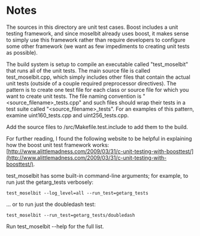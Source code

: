 # Notes
The sources in this directory are unit test cases.  Boost includes a
unit testing framework, and since moselbit already uses boost, it makes
sense to simply use this framework rather than require developers to
configure some other framework (we want as few impediments to creating
unit tests as possible).

The build system is setup to compile an executable called "test_moselbit"
that runs all of the unit tests.  The main source file is called
test_moselbit.cpp, which simply includes other files that contain the
actual unit tests (outside of a couple required preprocessor
directives).  The pattern is to create one test file for each class or
source file for which you want to create unit tests.  The file naming
convention is "<source_filename>_tests.cpp" and such files should wrap
their tests in a test suite called "<source_filename>_tests".  For an
examples of this pattern, examine uint160_tests.cpp and
uint256_tests.cpp.

Add the source files to /src/Makefile.test.include to add them to the build.

For further reading, I found the following website to be helpful in
explaining how the boost unit test framework works:
[http://www.alittlemadness.com/2009/03/31/c-unit-testing-with-boosttest/](http://www.alittlemadness.com/2009/03/31/c-unit-testing-with-boosttest/).

test_moselbit has some built-in command-line arguments; for
example, to run just the getarg_tests verbosely:

    test_moselbit --log_level=all --run_test=getarg_tests

... or to run just the doubledash test:

    test_moselbit --run_test=getarg_tests/doubledash

Run  test_moselbit --help   for the full list.

